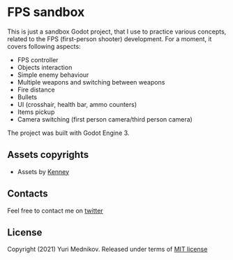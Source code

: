 # FPS sandbox

This is just a sandbox Godot project, that I use to practice various concepts, related to the FPS (first-person shooter) development. For a moment, it covers following aspects:

- FPS controller
- Objects interaction
- Simple enemy behaviour
- Multiple weapons and switching between weapons
- Fire distance
- Bullets
- UI (crosshair, health bar, ammo counters)
- Items pickup
- Camera switching (first person camera/third person camera)

The project was built with Godot Engine 3.

## Assets copyrights

- Assets by [Kenney](https://kenney.nl)

## Contacts

Feel free to contact me on [twitter](https://www.twitter.com/iuriimednikov)

## License

Copyright (2021) Yuri Mednikov. Released under terms of [MIT license](https://opensource.org/licenses/MIT)